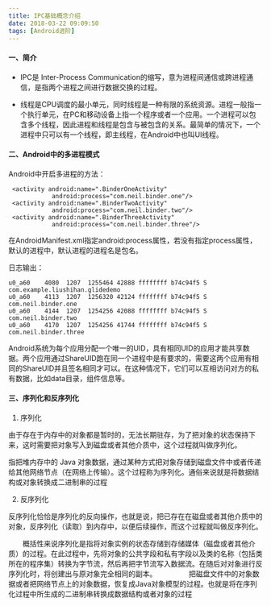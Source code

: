```yaml
---
title: IPC基础概念介绍
date: 2018-03-22 09:09:50
tags: [Android进阶]
---
```


#### 一、简介

* IPC是 Inter-Process Communication的缩写，意为进程间通信或跨进程通信，是指两个进程之间进行数据交换的过程。

* 线程是CPU调度的最小单元，同时线程是一种有限的系统资源。进程一般指一个执行单元，在PC和移动设备上指一个程序或者一个应用。一个进程可以包含多个线程，因此进程和线程是包含与被包含的关系。最简单的情况下，一个进程中只可以有一个线程，即主线程，在Android中也叫UI线程。


#### 二、Android中的多进程模式

 Android中开启多进程的方法：
 
	 <activity android:name=".BinderOneActivity"
	            android:process="com.neil.binder.one"/>
	 <activity android:name=".BinderTwoActivity"
	            android:process="com.neil.binder.two"/>
	 <activity android:name=".BinderThreeActivity"
	            android:process="com.neil.binder.three"/>
	            
在AndroidManifest.xml指定android:process属性，若没有指定process属性，默认的进程中，默认进程的进程名是包名。

日志输出：

	u0_a60    4080  1207  1255464 42888 ffffffff b74c94f5 S com.example.liushihan.glidedemo
	u0_a60    4113  1207  1256320 42124 ffffffff b74c94f5 S com.neil.binder.one
	u0_a60    4144  1207  1254256 42088 ffffffff b74c94f5 S com.neil.binder.two
	u0_a60    4170  1207  1254256 41744 ffffffff b74c94f5 S com.neil.binder.three

Android系统为每个应用分配一个唯一的UID，具有相同UID的应用才能共享数据。两个应用通过ShareUID跑在同一个进程中是有要求的，需要这两个应用有相同的ShareUID并且签名相同才可以。在这种情况下，它们可以互相访问对方的私有数据，比如data目录，组件信息等。


	            
#### 三、序列化和反序列化

1. 序列化

由于存在于内存中的对象都是暂时的，无法长期驻存，为了把对象的状态保持下来，这时需要把对象写入到磁盘或者其他介质中，这个过程就叫做序列化。

指把堆内存中的 Java 对象数据，通过某种方式把对象存储到磁盘文件中或者传递给其他网络节点（在网络上传输）。这个过程称为序列化。通俗来说就是将数据结构或对象转换成二进制串的过程

2. 反序列化

反序列化恰恰是序列化的反向操作，也就是说，把已存在在磁盘或者其他介质中的对象，反序列化（读取）到内存中，以便后续操作，而这个过程就叫做反序列化。

  概括性来说序列化是指将对象实例的状态存储到存储媒体（磁盘或者其他介质）的过程。在此过程中，先将对象的公共字段和私有字段以及类的名称（包括类所在的程序集）转换为字节流，然后再把字节流写入数据流。在随后对对象进行反序列化时，将创建出与原对象完全相同的副本。
  
  把磁盘文件中的对象数据或者把网络节点上的对象数据，恢复成Java对象模型的过程。也就是将在序列化过程中所生成的二进制串转换成数据结构或者对象的过程